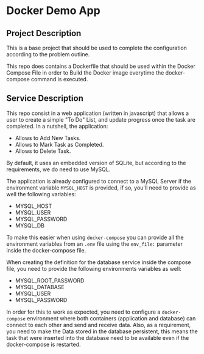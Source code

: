 # Docker Demo App

## Project Description

This is a base project that should be used to complete the configuration according to the problem outline.

This repo does contains a Dockerfile that should be used within the Docker Compose File in order to Build the Docker image everytime the docker-compose command is executed.

## Service Description

This repo consist in a web application (written in javascript) that allows a user to create a simple "To Do" List, and update progress once the task are completed. In a nutshell, the application:

 - Allows to Add New Tasks.
 - Allows to Mark Task as Completed.
 - Allows to Delete Task.

By default, it uses an embedded version of SQLite, but according to the requirements, we do need to use MySQL.

The application is already configured to connect to a MySQL Server if the environment variable `MYSQL_HOST` is provided, if so, you'll need to provide as well the following variables:

 - MYSQL_HOST
 - MYSQL_USER
 - MYSQL_PASSWORD
 - MYSQL_DB

To make this easier when using `docker-compose` you can provide all the environment variables from an `.env` file using the `env_file:` parameter inside the docker-compose file.

When creating the definition for the database service inside the compose file, you need to provide the following environments variables as well:

 - MYSQL_ROOT_PASSWORD
 - MYSQL_DATABASE
 - MYSQL_USER
 -  MYSQL_PASSWORD

In order for this to work as expected, you need to configure a `docker-compose` environment where both containers (application and database) can connect to each other and send and receive data. Also, as a requirement, you need to make the Data stored in the database persistent, this means the task that were inserted into the database need to be available even if the docker-compose is restarted.



